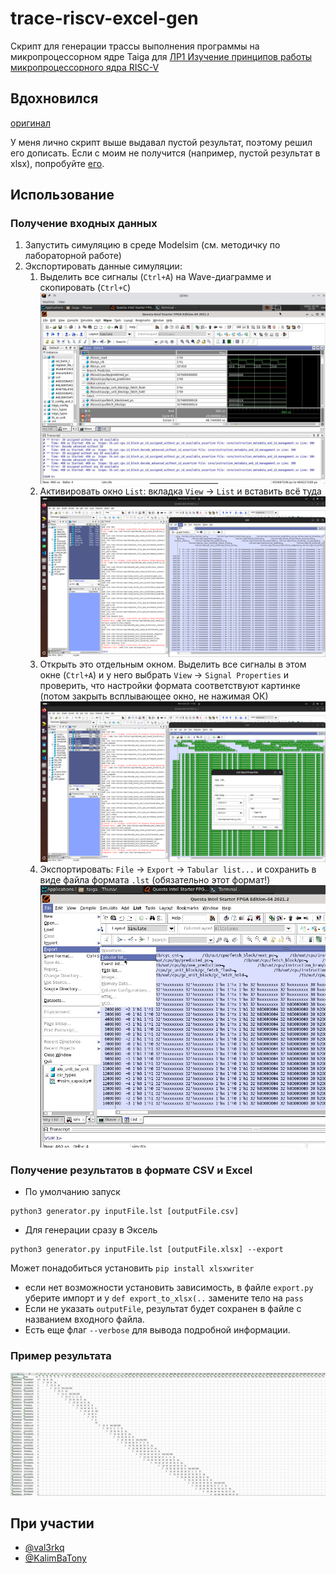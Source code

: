 # trace-riscv-excel-gen
Скрипт для генерации трассы выполнения программы на микропроцессорном ядре Taiga для [ЛР1 Изучение принципов работы микропроцессорного ядра RISC-V](https://gitlab.com/sibragimov/riscv-lab/-/blob/main/main.adoc) 

## Вдохновился
[оригинал](https://github.com/dakone22/riscv-lab-pipeline-generator/tree/master)

У меня лично скрипт выше выдавал пустой результат, поэтому решил его дописать. Если с моим не получится (например, пустой результат в xlsx), попробуйте [его](https://github.com/dakone22/riscv-lab-pipeline-generator/tree/master).

## Использование

### Получение входных данных

1. Запустить симуляцию в среде Modelsim (см. методичку по лабораторной работе)
2. Экспортировать данные симуляции:
   1. Выделить все сигналы (`Ctrl+A`) на Wave-диаграмме и скопировать (`Ctrl+C`) ![copy](img/copy.png)
   2. Активировать окно `List`: вкладка `View` -> `List` и вставить всё туда ![list-tab-activate](img/step1.png)
   3. Открыть это отдельным окном. Выделить все сигналы в этом окне (`Ctrl+A`) и у него выбрать `View` -> `Signal Properties` и проверить, что настройки формата соответствуют картинке (потом закрыть всплывающее окно, не нажимая ОК) ![check-config-format](img/check-config-format.png) 
   6. Экспортировать: `File` -> `Export` -> `Tabular list...` и сохранить в виде файла формата `.lst` (обязательно этот формат!)
      ![export](img/export.png)

### Получение результатов в формате CSV и Excel

- По умолчанию запуск
```
python3 generator.py inputFile.lst [outputFile.csv]
```

- Для генерации сразу в Эксель
```
python3 generator.py inputFile.lst [outputFile.xlsx] --export
```
Может понадобиться установить `pip install xlsxwriter` 
- если нет возможности установить зависимость, в файле `export.py` уберите импорт и у `def export_to_xlsx(..` замените тело на `pass`
- Если не указать `outputFile`, результат будет сохранен в файле с названием входного файла.
- Есть еще флаг `--verbose` для вывода подробной информации.

### Пример результата
![excel-results](img/excel-results.png)

## При участии

- [@val3rkq](https://github.com/val3rkq)
- [@KalimBaTony](https://github.com/KalimBaTony)
